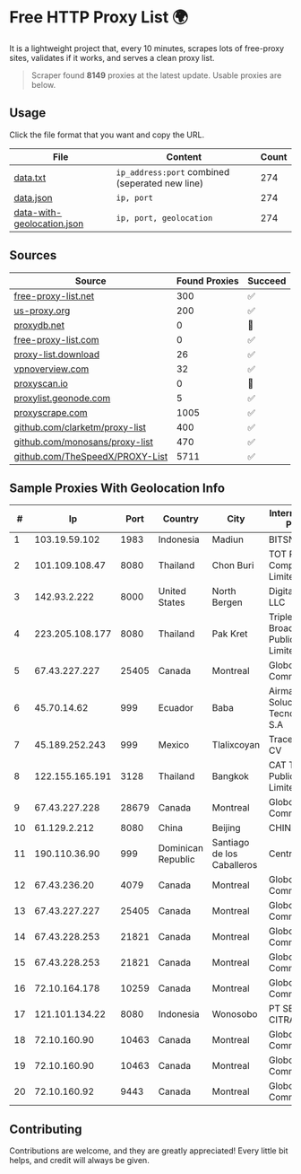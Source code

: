 
# Free HTTP Proxy List 🌍

It is a lightweight project that, every 10 minutes, scrapes lots of free-proxy sites, validates if it works, and serves a clean proxy list.


> Scraper found **8149** proxies at the latest update. Usable proxies are below.

## Usage

Click the file format that you want and copy the URL.


|File|Content|Count|
|----|-------|-----|
|[data.txt](https://raw.githubusercontent.com/themiralay/Proxy-List-World/master/data.txt)|`ip_address:port` combined (seperated new line)|274|
|[data.json](https://raw.githubusercontent.com/themiralay/Proxy-List-World/master/data.json)|`ip, port`|274|
|[data-with-geolocation.json](https://raw.githubusercontent.com/themiralay/Proxy-List-World/master/data-with-geolocation.json)|`ip, port, geolocation`|274|

## Sources

|Source|Found Proxies|Succeed|
|------|-------------|-------|
|[free-proxy-list.net](https://free-proxy-list.net)|300|✅|
|[us-proxy.org](https://www.us-proxy.org)|200|✅|
|[proxydb.net](http://proxydb.net)|0|🚫|
|[free-proxy-list.com](https://free-proxy-list.com/?page=&port=&type%5B%5D=http&type%5B%5D=https&up_time=0&search=Search)|0|✅|
|[proxy-list.download](https://www.proxy-list.download/HTTP)|26|✅|
|[vpnoverview.com](https://vpnoverview.com/privacy/anonymous-browsing/free-proxy-servers)|32|✅|
|[proxyscan.io](https://www.proxyscan.io)|0|🚫|
|[proxylist.geonode.com](https://proxylist.geonode.com/api/proxy-list?limit=300&page=1&sort_by=lastChecked&sort_type=desc&protocols=http,https)|5|✅|
|[proxyscrape.com](https://api.proxyscrape.com/v2/?request=displayproxies&protocol=http&timeout=10000&country=all&ssl=all&anonymity=all)|1005|✅|
|[github.com/clarketm/proxy-list](https://raw.githubusercontent.com/clarketm/proxy-list/master/proxy-list-raw.txt)|400|✅|
|[github.com/monosans/proxy-list](https://raw.githubusercontent.com/monosans/proxy-list/main/proxies/http.txt)|470|✅|
|[github.com/TheSpeedX/PROXY-List](https://raw.githubusercontent.com/TheSpeedX/PROXY-List/master/http.txt)|5711|✅|


## Sample Proxies With Geolocation Info

|#|Ip|Port|Country|City|Internet Service Provider|
|-|--|----|-------|----|-------------------------|
|1|103.19.59.102|1983|Indonesia|Madiun|BITSNET|
|2|101.109.108.47|8080|Thailand|Chon Buri|TOT Public Company Limited|
|3|142.93.2.222|8000|United States|North Bergen|DigitalOcean, LLC|
|4|223.205.108.177|8080|Thailand|Pak Kret|Triple T Broadband Public Company Limited|
|5|67.43.227.227|25405|Canada|Montreal|GloboTech Communications|
|6|45.70.14.62|999|Ecuador|Baba|Airmaxtelecom Soluciones Tecnologicas S.A|
|7|45.189.252.243|999|Mexico|Tlalixcoyan|Tracered SA De CV|
|8|122.155.165.191|3128|Thailand|Bangkok|CAT Telecom Public Company Limited|
|9|67.43.227.228|28679|Canada|Montreal|GloboTech Communications|
|10|61.129.2.212|8080|China|Beijing|CHINANET|
|11|190.110.36.90|999|Dominican Republic|Santiago de los Caballeros|Centric Mobility|
|12|67.43.236.20|4079|Canada|Montreal|GloboTech Communications|
|13|67.43.227.227|25405|Canada|Montreal|GloboTech Communications|
|14|67.43.228.253|21821|Canada|Montreal|GloboTech Communications|
|15|67.43.228.253|21821|Canada|Montreal|GloboTech Communications|
|16|72.10.164.178|10259|Canada|Montreal|GloboTech Communications|
|17|121.101.134.22|8080|Indonesia|Wonosobo|PT SELARAS CITRA TERABIT|
|18|72.10.160.90|10463|Canada|Montreal|GloboTech Communications|
|19|72.10.160.90|10463|Canada|Montreal|GloboTech Communications|
|20|72.10.160.92|9443|Canada|Montreal|GloboTech Communications|



## Contributing

Contributions are welcome, and they are greatly appreciated! Every
little bit helps, and credit will always be given.


